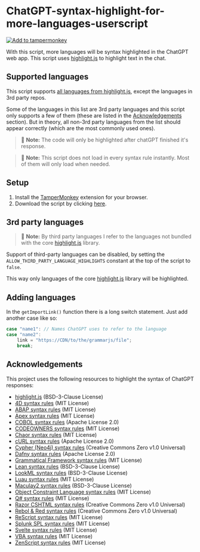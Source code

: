 # ChatGPT-syntax-highlight-for-more-languages-userscript

[![Add to tampermonkey](https://img.shields.io/badge/add%20to-tampermonkey-green)](https://github.com/UnicodeError0041/ChatGPT-syntax-highlight-for-more-languages-userscript/raw/main/ChatGPT-syntax-highlight-for-more-languages.user.js)

With this script, more languages will be syntax highlighted in the ChatGPT web app. This script uses [highlight.js](https://github.com/highlightjs/highlight.js) to highlight text in the chat.

## Supported languages

This script supports [all languages from highlight.js](https://github.com/highlightjs/highlight.js/blob/main/SUPPORTED_LANGUAGES.md), except the languages in 3rd party repos.

Some of the languages in this list are 3rd party languages and this script only supports a few of them (these are listed in the [Acknowledgements](#acknowledgements) section). But in theory, all non-3rd party languages from the list should appear correctly (which are the most commonly used ones).

> 📃 **Note:** The code will only be highlighted after chatGPT finished it's response.

> 📃 **Note:** This script does not load in every syntax rule instantly. Most of them will only load when needed.

## Setup

1. Install the [TamperMonkey](https://tampermonkey.net) extension for your browser.
2. Download the script by clicking [here](https://github.com/UnicodeError0041/ChatGPT-syntax-highlight-for-more-languages-userscript/raw/main/ChatGPT-syntax-highlight-for-more-languages.user.js).

## 3rd party languages

> 📃 **Note:** By third party languages I refer to the languages not bundled with the core [highlight.js](https://github.com/highlightjs/highlight.js) library.

Support of third-party languages can be disabled, by setting the `ALLOW_THIRD_PARTY_LANGUAGE_HIGHLIGHTS` constant at the top of the script to `false`.

This way only languages of the core [highlight.js](https://github.com/highlightjs/highlight.js) library will be highlighted.

## Adding languages

In the `getImportLink()` function there is a long switch statement.
Just add another case like so:

```javascript
case "name1": // Names ChatGPT uses to refer to the language
case "name2":
    link = "https://CDN/to/the/grammarjs/file";
    break;
```

## Acknowledgements

This project uses the following resources to highlight the syntax of ChatGPT responses:

-   [highlight.js](https://highlightjs.org/) (BSD-3-Clause License)
-   [4D syntax rules](https://github.com/highlightjs/highlightjs-4d) (MIT License)
-   [ABAP syntax rules](https://github.com/highlightjs/highlightjs-sap-abap) (MIT License)
-   [Apex syntax rules](https://github.com/highlightjs/highlightjs-apex/) (MIT License)
-   [COBOL syntax rules](https://github.com/otterkit/highlightjs-cobol) (Apache License 2.0)
-   [CODEOWNERS syntax rules](https://github.com/highlightjs/highlightjs-codeowners) (MIT License)
-   [Chaor syntax rules](https://github.com/chaos-lang/highlightjs-chaos) (MIT License)
-   [cURL syntax rules](https://github.com/highlightjs/highlightjs-curl) (Apache License 2.0)
-   [Cypher (Neo4j) syntax rules](https://github.com/highlightjs/highlightjs-cypher) (Creative Commons Zero v1.0 Universal)
-   [Dafny syntax rules](https://github.com/ConsenSys/highlightjs-dafny) (Apache License 2.0)
-   [Grammatical Framework syntax rules](https://github.com/johnjcamilleri/highlightjs-gf) (MIT License)
-   [Lean syntax rules](https://github.com/leanprover-community/highlightjs-lean) (BSD-3-Clause License)
-   [LookML syntax rules](https://github.com/spectacles-ci/highlightjs-lookml) (BSD-3-Clause License)
-   [Luau syntax rules](https://github.com/highlightjs/highlightjs-luau) (MIT License)
-   [Maculay2 syntax rules](https://github.com/d-torrance/highlightjs-macaulay2) (BSD-3-Clause License)
-   [Object Constraint Language syntax rules](https://github.com/nhomble/highlightjs-ocl) (MIT License)
-   [Q# syntax rules](https://github.com/fedonman/highlightjs-qsharp) (MIT License)
-   [Razor CSHTML syntax rules](https://github.com/highlightjs/highlightjs-cshtml-razor) (Creative Commons Zero v1.0 Universal)
-   [Rebol & Red syntax rules](https://github.com/oldes/highlightjs-redbol) (Creative Commons Zero v1.0 Universal)
-   [ReScript syntax rules](https://github.com/tsnobip/highlightjs-rescript) (MIT License)
-   [Splunk SPL syntax rules](https://github.com/swsoyee/highlightjs-spl) (MIT License)
-   [Svelte syntax rules](https://github.com/AlexxNB/highlightjs-svelte) (MIT License)
-   [VBA syntax rules](https://github.com/dullin/highlightjs-vba) (MIT License)
-   [ZenScript syntax rules](https://github.com/highlightjs/highlightjs-zenscript) (MIT License)
